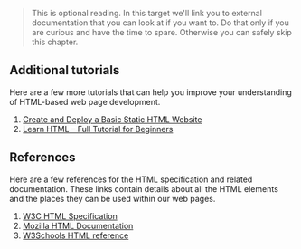 > This is optional reading. In this target we'll link you to external documentation that you can look at if you want to. Do that only if you are curious and have the time to spare. Otherwise you can safely skip this chapter.

## Additional tutorials

Here are a few more tutorials that can help you improve your understanding of HTML-based web page development.

1. [Create and Deploy a Basic Static HTML Website](https://egghead.io/courses/create-and-deploy-a-basic-static-html-website-2960)
2. [Learn HTML – Full Tutorial for Beginners](https://www.youtube.com/watch?v=kUMe1FH4CHE)

## References

Here are a few references for the HTML specification and related documentation. These links contain details about all the HTML elements and the places they can be used within our web pages.

1. [W3C HTML Specification](https://html.spec.whatwg.org/multipage/)
2. [Mozilla HTML Documentation](https://developer.mozilla.org/en-US/docs/Web/HTML)
3. [W3Schools HTML reference](https://www.w3schools.com/html/default.asp)
